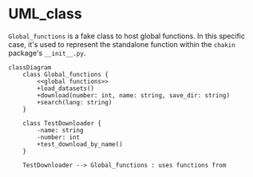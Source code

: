 # UML_class
`Global_functions` is a fake class to host global functions. In this specific case, it's used to represent the standalone function within the `chakin` package's `__init__.py`.

```mermaid
classDiagram
    class Global_functions {
        <<global functions>> 
        +load_datasets()
        +download(number: int, name: string, save_dir: string)
        +search(lang: string)
    }

    class TestDownloader {
        -name: string
        -number: int
        +test_download_by_name()
    }

    TestDownloader --> Global_functions : uses functions from

```

